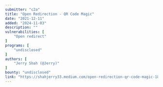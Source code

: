 ```yaml
---
submitter: "c2a"
title: "Open Redirection - QR Code Magic"
date: "2021-12-11"
added: "2024-11-03"
description: ""
vulnerabilities: [
    "Open redirect"
]
programs: [
    "undisclosed"
]
authors: [
    "Jerry Shah (@Jerry)"
]
bounty: "undisclosed"
link: "https://shahjerry33.medium.com/open-redirection-qr-code-magic-18ace1a0170f"
---
```




